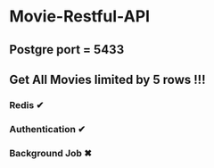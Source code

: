 # Movie-Restful-API

## Postgre port = 5433

## Get All Movies limited by 5 rows !!!

### Redis ✔
### Authentication ✔
### Background Job ✖
